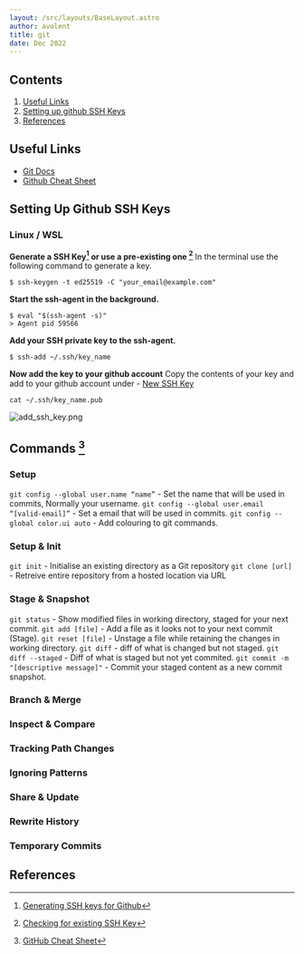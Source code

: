 ```yaml
---
layout: /src/layouts/BaseLayout.astro
author: avolent
title: git
date: Dec 2022
---
```


<!-- Table of Contents -->
<nav role="navigation" class="toc">

## Contents
1. [Useful Links](#useful-links)
1. [Setting up github SSH Keys](#setting-up-github-ssh-keys)
1. [References](#references)

</nav>

## Useful Links
- [Git Docs](https://git-scm.com/docs)
- [Github Cheat Sheet](https://training.github.com/downloads/github-git-cheat-sheet/)

## Setting Up Github SSH Keys
### Linux / WSL
**Generate a SSH Key[^2] or use a pre-existing one [^3]** 
In the terminal use the following command to generate a key.
```shell
$ ssh-keygen -t ed25519 -C "your_email@example.com"
```
**Start the ssh-agent in the background.**
```shell
$ eval "$(ssh-agent -s)"
> Agent pid 59566
```
**Add your SSH private key to the ssh-agent.**
```shell
$ ssh-add ~/.ssh/key_name
```
**Now add the key to your github account**
Copy the contents of your key and add to your github account under - [New SSH Key](https://github.com/settings/ssh/new)
```shell
cat ~/.ssh/key_name.pub
```

![add_ssh_key.png](add_ssh_key.png)
## Commands [^1]
### Setup
`git config --global user.name “name”` - Set the name that will be used in commits, Normally your username.
`git config --global user.email “[valid-email]”` - Set a email that will be used in commits.
`git config --global color.ui auto` - Add colouring to git commands.

### Setup & Init
`git init` - Initialise an existing directory as a Git repository
`git clone [url]` - Retreive entire repository from a hosted location via URL

### Stage & Snapshot
`git status` - Show modified files in working directory, staged for your next commit.
`git add [file]` - Add a file as it looks not to your next commit (Stage).
`git reset [file]` - Unstage a file while retaining the changes in working directory.
`git diff` - diff of what is changed but not staged.
`git diff --staged` - Diff of what is staged but not yet commited.
`git commit -m "[descriptive message]"` - Commit your staged content as a new commit snapshot.

### Branch & Merge


### Inspect & Compare

### Tracking Path Changes

### Ignoring Patterns

### Share & Update

### Rewrite History

### Temporary Commits


## References
[^1]: [GitHub Cheat Sheet](https://education.github.com/git-cheat-sheet-education.pdf)
[^2]: [Generating SSH keys for Github](https://docs.github.com/en/authentication/connecting-to-github-with-ssh/generating-a-new-ssh-key-and-adding-it-to-the-ssh-agent)
[^3]: [Checking for existing SSH Key](https://docs.github.com/en/authentication/connecting-to-github-with-ssh/checking-for-existing-ssh-keys)